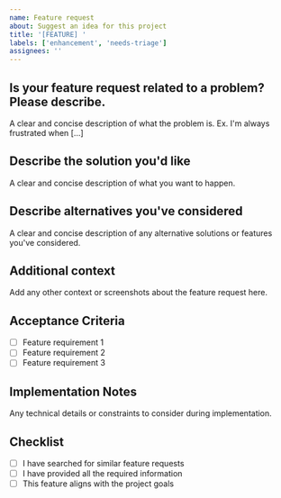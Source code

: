 ```yaml
---
name: Feature request
about: Suggest an idea for this project
title: '[FEATURE] '
labels: ['enhancement', 'needs-triage']
assignees: ''
---
```


## Is your feature request related to a problem? Please describe.
A clear and concise description of what the problem is. Ex. I'm always frustrated when [...]

## Describe the solution you'd like
A clear and concise description of what you want to happen.

## Describe alternatives you've considered
A clear and concise description of any alternative solutions or features you've considered.

## Additional context
Add any other context or screenshots about the feature request here.

## Acceptance Criteria
- [ ] Feature requirement 1
- [ ] Feature requirement 2
- [ ] Feature requirement 3

## Implementation Notes
Any technical details or constraints to consider during implementation.

## Checklist
- [ ] I have searched for similar feature requests
- [ ] I have provided all the required information
- [ ] This feature aligns with the project goals
